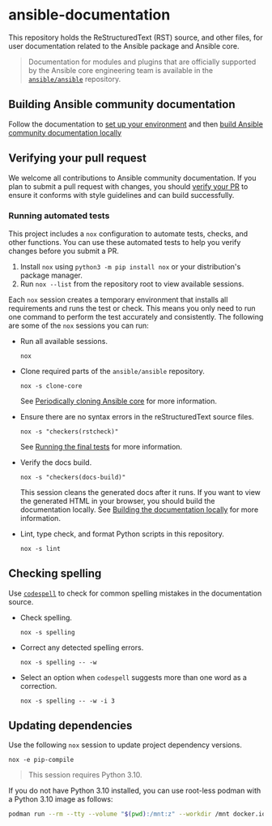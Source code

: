 # ansible-documentation

This repository holds the ReStructuredText (RST) source, and other files, for user documentation related to the Ansible package and Ansible core.

> Documentation for modules and plugins that are officially supported by the Ansible core engineering team is available in the [`ansible/ansible`](https://github.com/ansible/ansible) repository.

## Building Ansible community documentation

Follow the documentation to [set up your environment](https://docs.ansible.com/ansible/latest/community/documentation_contributions.html#setting-up-your-environment-to-build-documentation-locally) and then [build Ansible community documentation locally](https://docs.ansible.com/ansible/latest/community/documentation_contributions.html#building-the-documentation-locally)

## Verifying your pull request

We welcome all contributions to Ansible community documentation.
If you plan to submit a pull request with changes, you should [verify your PR](https://docs.ansible.com/ansible/latest/community/documentation_contributions.html#verifying-your-documentation-pr) to ensure it conforms with style guidelines and can build successfully.

### Running automated tests

This project includes a `nox` configuration to automate tests, checks, and other functions.
You can use these automated tests to help you verify changes before you submit a PR.

1. Install `nox` using `python3 -m pip install nox` or your distribution's package manager.
2. Run `nox --list` from the repository root to view available sessions.

Each `nox` session creates a temporary environment that installs all requirements and runs the test or check.
This means you only need to run one command to perform the test accurately and consistently.
The following are some of the `nox` sessions you can run:

* Run all available sessions.

  ```
  nox
  ```

* Clone required parts of the `ansible/ansible` repository.

  ```
  nox -s clone-core
  ```

  See [Periodically cloning Ansible core](https://docs.ansible.com/ansible/latest/community/documentation_contributions.html#periodically-cloning-ansible-core) for more information.

* Ensure there are no syntax errors in the reStructuredText source files.

  ```
  nox -s "checkers(rstcheck)"
  ```

  See [Running the final tests](https://docs.ansible.com/ansible/latest/community/documentation_contributions.html#running-the-final-tests) for more information.

* Verify the docs build.

  ```
  nox -s "checkers(docs-build)"
  ```

  This session cleans the generated docs after it runs.
  If you want to view the generated HTML in your browser, you should build the documentation locally.
  See [Building the documentation locally](https://docs.ansible.com/ansible/latest/community/documentation_contributions.html#building-the-documentation-locally) for more information.

* Lint, type check, and format Python scripts in this repository.

  ```
  nox -s lint
  ```

## Checking spelling

Use [`codespell`](https://github.com/codespell-project/codespell) to check for common spelling mistakes in the documentation source.

* Check spelling.

  ```
  nox -s spelling
  ```

* Correct any detected spelling errors.

  ```
  nox -s spelling -- -w
  ```

* Select an option when `codespell` suggests more than one word as a correction.

  ```
  nox -s spelling -- -w -i 3
  ```

## Updating dependencies

Use the following `nox` session to update project dependency versions.

  ```
  nox -e pip-compile
  ```

> This session requires Python 3.10.

If you do not have Python 3.10 installed, you can use root-less podman with a Python 3.10 image as follows:

```bash
podman run --rm --tty --volume "$(pwd):/mnt:z" --workdir /mnt docker.io/library/python:3.10 bash -c 'pip install nox ; nox -e pip-compile'
```
